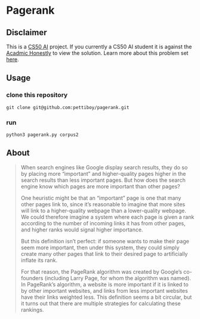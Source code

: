 # Pagerank

## Disclaimer

This is a [CS50 AI](https://cs50.harvard.edu/ai/2024/) project.
If you currently a CS50 AI student it is against the [Acadmic Honestly](https://cs50.harvard.edu/x/2024/honesty/) to view the solution.
Learn more about this problem set [here](https://cs50.harvard.edu/ai/2024/projects/2/pagerank/).

## Usage

### clone this repository

```
git clone git@github.com:pettiboy/pagerank.git
```

### run

```
python3 pagerank.py corpus2
```

## About

> When search engines like Google display search results, they do so by placing more “important” and higher-quality pages higher in the search results than less important pages. But how does the search engine know which pages are more important than other pages?
>
> One heuristic might be that an “important” page is one that many other pages link to, since it’s reasonable to imagine that more sites will link to a higher-quality webpage than a lower-quality webpage. We could therefore imagine a system where each page is given a rank according to the number of incoming links it has from other pages, and higher ranks would signal higher importance.
>
> But this definition isn’t perfect: if someone wants to make their page seem more important, then under this system, they could simply create many other pages that link to their desired page to artificially inflate its rank.
>
> For that reason, the PageRank algorithm was created by Google’s co-founders (including Larry Page, for whom the algorithm was named). In PageRank’s algorithm, a website is more important if it is linked to by other important websites, and links from less important websites have their links weighted less. This definition seems a bit circular, but it turns out that there are multiple strategies for calculating these rankings.
